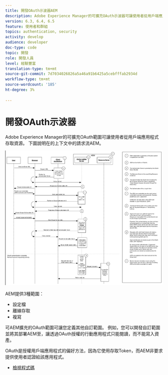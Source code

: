 ```yaml
---
title: 開發OAuth示波器AEM
description: Adobe Experience Manager的可擴充OAuth示波器可讓使用者從用戶端應用程式存取資源。 下圖說明在的上下文中的請求流AEM。
version: 6.3, 6.4, 6.5
feature: 使用者和群組
topics: authentication, security
activity: develop
audience: developer
doc-type: code
topic: 開發
role: 開發人員
level: 經驗豐富
translation-type: tm+mt
source-git-commit: 7d7034026826a5a46a91b6425a5cebfffab2934d
workflow-type: tm+mt
source-wordcount: '185'
ht-degree: 3%

---
```



# 開發OAuth示波器

Adobe Experience Manager的可擴充OAuth範圍可讓使用者從用戶端應用程式存取資源。 下圖說明在的上下文中的請求流AEM。

![Oauth示波器流](./assets/oauth-code-sample-develop/oauth-scopes-flow.png)

AEM提供3種範圍：

* 設定檔
* 離線存取
* 複寫

可AEM擴充的OAuth範圍可讓您定義其他自訂範圍。 例如，您可以開發自訂範圍並將其部署AEM至，讓透過OAuth授權的行動應用程式只能閱讀，而不能寫入資產。

OAuth是授權用戶端應用程式的偏好方法，因為它使用存取Token，而AEM非要求提供使用者認證給該應用程式。

* [檢視程式碼](https://github.com/Adobe-Consulting-Services/acs-aem-samples/blob/legacy/bundle/src/main/java/com/adobe/acs/samples/authentication/oauth/impl/SampleScopeWithPrivileges.java)
